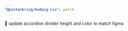 ```yaml
---
"@postenbring/hedwig-css": patch
---
```


:lipstick: update accordion divider height and color to match figma
